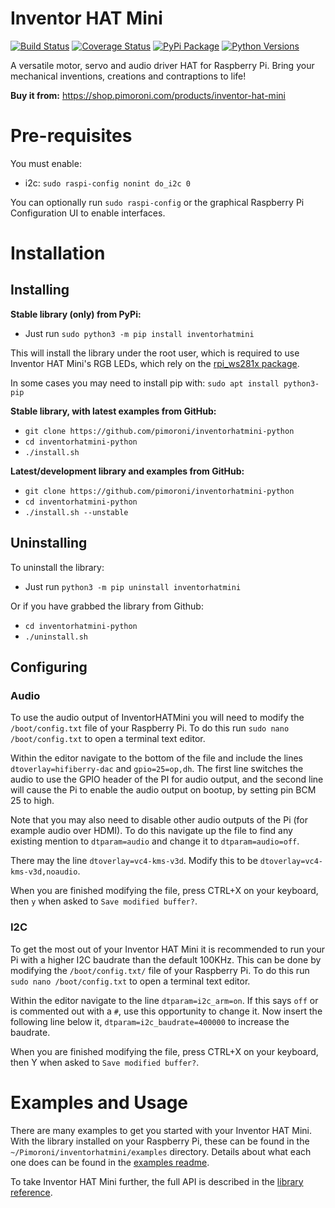 # Inventor HAT Mini

[![Build Status](https://img.shields.io/github/actions/workflow/status/pimoroni/inventorhatmini-python/test.yml?branch=main)](https://github.com/pimoroni/inventorhatmini-python/actions/workflows/test.yml)
[![Coverage Status](https://coveralls.io/repos/github/pimoroni/inventorhatmini-python/badge.svg?branch=master)](https://coveralls.io/github/pimoroni/inventorhatmini-python?branch=master)
[![PyPi Package](https://img.shields.io/pypi/v/inventorhatmini.svg)](https://pypi.python.org/pypi/inventorhatmini)
[![Python Versions](https://img.shields.io/pypi/pyversions/inventorhatmini.svg)](https://pypi.python.org/pypi/inventorhatmini)

A versatile motor, servo and audio driver HAT for Raspberry Pi. Bring your mechanical inventions, creations and contraptions to life!

**Buy it from:** https://shop.pimoroni.com/products/inventor-hat-mini


# Pre-requisites

You must enable:

* i2c: `sudo raspi-config nonint do_i2c 0`

You can optionally run `sudo raspi-config` or the graphical Raspberry Pi Configuration UI to enable interfaces.

# Installation

## Installing

**Stable library (only) from PyPi:**

* Just run `sudo python3 -m pip install inventorhatmini`

This will install the library under the root user, which is required to use Inventor HAT Mini's RGB LEDs, which rely on the [rpi_ws281x package](https://pypi.org/project/rpi-ws281x/).

In some cases you may need to install pip with: `sudo apt install python3-pip`

**Stable library, with latest examples from GitHub:**

* `git clone https://github.com/pimoroni/inventorhatmini-python`
* `cd inventorhatmini-python`
* `./install.sh`

**Latest/development library and examples from GitHub:**

* `git clone https://github.com/pimoroni/inventorhatmini-python`
* `cd inventorhatmini-python`
* `./install.sh --unstable`

## Uninstalling

To uninstall the library:

* Just run `python3 -m pip uninstall inventorhatmini`

Or if you have grabbed the library from Github:

* `cd inventorhatmini-python`
* `./uninstall.sh`


## Configuring

### Audio

To use the audio output of InventorHATMini you will need to modify the `/boot/config.txt` file of your Raspberry Pi. To do this run `sudo nano /boot/config.txt` to open a terminal text editor.

Within the editor navigate to the bottom of the file and include the lines `dtoverlay=hifiberry-dac` and `gpio=25=op,dh`. The first line switches the audio to use the GPIO header of the PI for audio output, and the second line will cause the Pi to enable the audio output on bootup, by setting pin BCM 25 to high.

Note that you may also need to disable other audio outputs of the Pi (for example audio over HDMI). To do this navigate up the file to find any existing mention to `dtparam=audio` and change it to `dtparam=audio=off`.

There may the line `dtoverlay=vc4-kms-v3d`. Modify this to be `dtoverlay=vc4-kms-v3d,noaudio`.

When you are finished modifying the file, press CTRL+X on your keyboard, then `y` when asked to `Save modified buffer?`.

### I2C

To get the most out of your Inventor HAT Mini it is recommended to run your Pi with a higher I2C baudrate than the default 100KHz. This can be done by modifying the `/boot/config.txt/` file of your Raspberry Pi. To do this run `sudo nano /boot/config.txt` to open a terminal text editor.

Within the editor navigate to the line `dtparam=i2c_arm=on`. If this says `off` or is commented out with a `#`, use this opportunity to change it. Now insert the following line below it, `dtparam=i2c_baudrate=400000` to increase the baudrate.

When you are finished modifying the file, press CTRL+X on your keyboard, then Y when asked to `Save modified buffer?`.

# Examples and Usage

There are many examples to get you started with your Inventor HAT Mini. With the library installed on your Raspberry Pi, these can be found in the `~/Pimoroni/inventorhatmini/examples` directory. Details about what each one does can be found in the [examples readme](/examples/README.md).

To take Inventor HAT Mini further, the full API is described in the [library reference](/REFERENCE.md).
